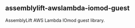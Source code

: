assemblylift-awslambda-iomod-guest
---------------------------

AssemblyLift AWS Lambda IOmod guest library.
